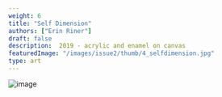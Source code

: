 ```yaml
---
weight: 6
title: "Self Dimension"
authors: ["Erin Riner"]
draft: false
description:  2019 - acrylic and enamel on canvas
featuredImage: "/images/issue2/thumb/4_selfdimension.jpg"
type: art
---
```


![image](/images/issue2/4_selfdimension.jpeg#issues)